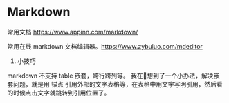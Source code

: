# Markdown
常用文档 https://www.appinn.com/markdown/

常用在线 markdown 文档编辑器。https://www.zybuluo.com/mdeditor

1. 小技巧

markdown 不支持 table 嵌套，跨行跨列等。
我在想到了一个小办法，解决嵌套问题，就是用 锚点 引用外部的文字表格等，在表格中用文字写明引用，然后看的时候点击文字就跳转到引用位置了。